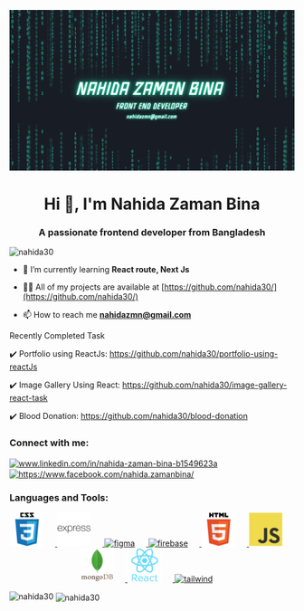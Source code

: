 [![MasterHead](https://raw.githubusercontent.com/nahida30/nahida30/main/Banner.png
)](https://github.com/nahida30)

<h1 align="center">Hi 👋, I'm Nahida Zaman Bina</h1>
<h3 align="center">A passionate frontend developer from Bangladesh</h3>
<!-- <img align="right" alt="image" width="400" src="https://raw.githubusercontent.com/nahida30/nahida30/main/Banner2.png"> -->


<p align="left"> <img src="https://komarev.com/ghpvc/?username=nahida30&label=Profile%20views&color=0e75b6&style=flat" alt="nahida30" /> </p>

- 🌱 I’m currently learning **React route, Next Js**

- 👨‍💻 All of my projects are available at [https://github.com/nahida30/](https://github.com/nahida30/)

- 📫 How to reach me **nahidazmn@gmail.com**

<p align="left"> Recently Completed Task </p>

✔️ Portfolio using ReactJs: https://github.com/nahida30/portfolio-using-reactJs

✔️ Image Gallery Using React:  https://github.com/nahida30/image-gallery-react-task

✔️ Blood Donation:  https://github.com/nahida30/blood-donation




<h3 align="left">Connect with me:</h3>
<p align="left">
<a href="https://linkedin.com/in/www.linkedin.com/in/nahida-zaman-bina-b1549623a" target="blank"><img align="center" src="https://raw.githubusercontent.com/rahuldkjain/github-profile-readme-generator/master/src/images/icons/Social/linked-in-alt.svg" alt="www.linkedin.com/in/nahida-zaman-bina-b1549623a" height="30" width="40" /></a>
<a href="https://fb.com/https://www.facebook.com/nahida.zamanbina/" target="blank"><img align="center" src="https://raw.githubusercontent.com/rahuldkjain/github-profile-readme-generator/master/src/images/icons/Social/facebook.svg" alt="https://www.facebook.com/nahida.zamanbina/" height="30" width="40" /></a>
</p>


<h3 align="left">Languages and Tools:</h3>
<p align="left"> <div align="center">
  <a href="https://www.w3schools.com/css/" target="_blank" rel="noreferrer">
    <img src="https://raw.githubusercontent.com/devicons/devicon/master/icons/css3/css3-original-wordmark.svg" alt="css3" width="60" height="60" style="margin-right: 20px;" />
  </a>
  <a href="https://expressjs.com" target="_blank" rel="noreferrer">
    <img src="https://raw.githubusercontent.com/devicons/devicon/master/icons/express/express-original-wordmark.svg" alt="express" width="60" height="60" style="margin-right: 20px;" />
  </a>
  <a href="https://www.figma.com/" target="_blank" rel="noreferrer">
    <img src="https://www.vectorlogo.zone/logos/figma/figma-icon.svg" alt="figma" width="60" height="60" style="margin-right: 20px;" />
  </a>
  <a href="https://firebase.google.com/" target="_blank" rel="noreferrer">
    <img src="https://www.vectorlogo.zone/logos/firebase/firebase-icon.svg" alt="firebase" width="60" height="60" style="margin-right: 20px;" />
  </a>
  <a href="https://www.w3.org/html/" target="_blank" rel="noreferrer">
    <img src="https://raw.githubusercontent.com/devicons/devicon/master/icons/html5/html5-original-wordmark.svg" alt="html5" width="60" height="60" style="margin-right: 20px;" />
  </a>
  <a href="https://developer.mozilla.org/en-US/docs/Web/JavaScript" target="_blank" rel="noreferrer">
    <img src="https://raw.githubusercontent.com/devicons/devicon/master/icons/javascript/javascript-original.svg" alt="javascript" width="60" height="60" style="margin-right: 20px;" />
  </a>
  <a href="https://www.mongodb.com/" target="_blank" rel="noreferrer">
    <img src="https://raw.githubusercontent.com/devicons/devicon/master/icons/mongodb/mongodb-original-wordmark.svg" alt="mongodb" width="60" height="60" style="margin-right: 20px;" />
  </a>
  <a href="https://reactjs.org/" target="_blank" rel="noreferrer">
    <img src="https://raw.githubusercontent.com/devicons/devicon/master/icons/react/react-original-wordmark.svg" alt="react" width="60" height="60" style="margin-right: 20px;" />
  </a>
  <a href="https://tailwindcss.com/" target="_blank" rel="noreferrer">
    <img src="https://www.vectorlogo.zone/logos/tailwindcss/tailwindcss-icon.svg" alt="tailwind" width="60" height="60" style="margin-right: 20px;" />
  </a>
</div>
 </p>

<p><img align="left" src="https://github-readme-stats.vercel.app/api/top-langs?username=nahida30&show_icons=true&locale=en&layout=compact" alt="nahida30" /></p>

<p>&nbsp;<img align="center" src="https://github-readme-stats.vercel.app/api?username=nahida30&show_icons=true&locale=en" alt="nahida30" /></p>
